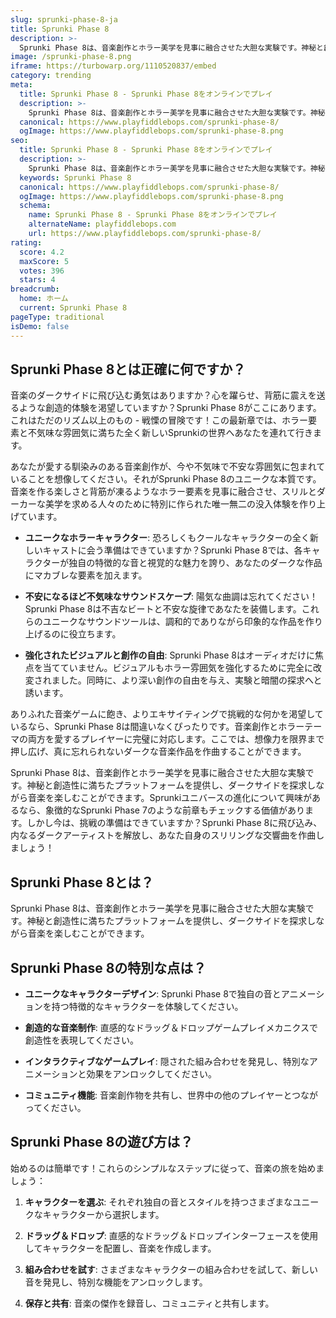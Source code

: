 ```yaml
---
slug: sprunki-phase-8-ja
title: Sprunki Phase 8
description: >-
  Sprunki Phase 8は、音楽創作とホラー美学を見事に融合させた大胆な実験です。神秘と創造性に満ちたプラットフォームを提供し、ダークサイドを探求しながら音楽を楽しむことができます。
image: /sprunki-phase-8.png
iframe: https://turbowarp.org/1110520837/embed
category: trending
meta:
  title: Sprunki Phase 8 - Sprunki Phase 8をオンラインでプレイ
  description: >-
    Sprunki Phase 8は、音楽創作とホラー美学を見事に融合させた大胆な実験です。神秘と創造性に満ちたプラットフォームを提供し、ダークサイドを探求しながら音楽を楽しむことができます。
  canonical: https://www.playfiddlebops.com/sprunki-phase-8/
  ogImage: https://www.playfiddlebops.com/sprunki-phase-8.png
seo:
  title: Sprunki Phase 8 - Sprunki Phase 8をオンラインでプレイ
  description: >-
    Sprunki Phase 8は、音楽創作とホラー美学を見事に融合させた大胆な実験です。神秘と創造性に満ちたプラットフォームを提供し、ダークサイドを探求しながら音楽を楽しむことができます。
  keywords: Sprunki Phase 8
  canonical: https://www.playfiddlebops.com/sprunki-phase-8/
  ogImage: https://www.playfiddlebops.com/sprunki-phase-8.png
  schema:
    name: Sprunki Phase 8 - Sprunki Phase 8をオンラインでプレイ
    alternateName: playfiddlebops.com
    url: https://www.playfiddlebops.com/sprunki-phase-8/
rating:
  score: 4.2
  maxScore: 5
  votes: 396
  stars: 4
breadcrumb:
  home: ホーム
  current: Sprunki Phase 8
pageType: traditional
isDemo: false
---
```


## Sprunki Phase 8とは正確に何ですか？

音楽のダークサイドに飛び込む勇気はありますか？心を躍らせ、背筋に震えを送るような創造的体験を渇望していますか？Sprunki Phase 8がここにあります。これはただのリズム以上のもの - 戦慄の冒険です！この最新章では、ホラー要素と不気味な雰囲気に満ちた全く新しいSprunkiの世界へあなたを連れて行きます。

あなたが愛する馴染みのある音楽創作が、今や不気味で不安な雰囲気に包まれていることを想像してください。それがSprunki Phase 8のユニークな本質です。音楽を作る楽しさと背筋が凍るようなホラー要素を見事に融合させ、スリルとダーカーな美学を求める人々のために特別に作られた唯一無二の没入体験を作り上げています。

- **ユニークなホラーキャラクター**: 恐ろしくもクールなキャラクターの全く新しいキャストに会う準備はできていますか？Sprunki Phase 8では、各キャラクターが独自の特徴的な音と視覚的な魅力を誇り、あなたのダークな作品にマカブレな要素を加えます。

- **不安になるほど不気味なサウンドスケープ**: 陽気な曲調は忘れてください！Sprunki Phase 8は不吉なビートと不安な旋律であなたを装備します。これらのユニークなサウンドツールは、調和的でありながら印象的な作品を作り上げるのに役立ちます。

- **強化されたビジュアルと創作の自由**: Sprunki Phase 8はオーディオだけに焦点を当てていません。ビジュアルもホラー雰囲気を強化するために完全に改変されました。同時に、より深い創作の自由を与え、実験と暗闇の探求へと誘います。

ありふれた音楽ゲームに飽き、よりエキサイティングで挑戦的な何かを渇望しているなら、Sprunki Phase 8は間違いなくぴったりです。音楽創作とホラーテーマの両方を愛するプレイヤーに完璧に対応します。ここでは、想像力を限界まで押し広げ、真に忘れられないダークな音楽作品を作曲することができます。

Sprunki Phase 8は、音楽創作とホラー美学を見事に融合させた大胆な実験です。神秘と創造性に満ちたプラットフォームを提供し、ダークサイドを探求しながら音楽を楽しむことができます。Sprunkiユニバースの進化について興味があるなら、象徴的なSprunki Phase 7のような前章もチェックする価値があります。しかし今は、挑戦の準備はできていますか？Sprunki Phase 8に飛び込み、内なるダークアーティストを解放し、あなた自身のスリリングな交響曲を作曲しましょう！

## Sprunki Phase 8とは？

Sprunki Phase 8は、音楽創作とホラー美学を見事に融合させた大胆な実験です。神秘と創造性に満ちたプラットフォームを提供し、ダークサイドを探求しながら音楽を楽しむことができます。

## Sprunki Phase 8の特別な点は？

- **ユニークなキャラクターデザイン**: Sprunki Phase 8で独自の音とアニメーションを持つ特徴的なキャラクターを体験してください。

- **創造的な音楽制作**: 直感的なドラッグ＆ドロップゲームプレイメカニクスで創造性を表現してください。

- **インタラクティブなゲームプレイ**: 隠された組み合わせを発見し、特別なアニメーションと効果をアンロックしてください。

- **コミュニティ機能**: 音楽創作物を共有し、世界中の他のプレイヤーとつながってください。

## Sprunki Phase 8の遊び方は？

始めるのは簡単です！これらのシンプルなステップに従って、音楽の旅を始めましょう：

1. **キャラクターを選ぶ**: それぞれ独自の音とスタイルを持つさまざまなユニークなキャラクターから選択します。

1. **ドラッグ＆ドロップ**: 直感的なドラッグ＆ドロップインターフェースを使用してキャラクターを配置し、音楽を作成します。

1. **組み合わせを試す**: さまざまなキャラクターの組み合わせを試して、新しい音を発見し、特別な機能をアンロックします。

1. **保存と共有**: 音楽の傑作を録音し、コミュニティと共有します。